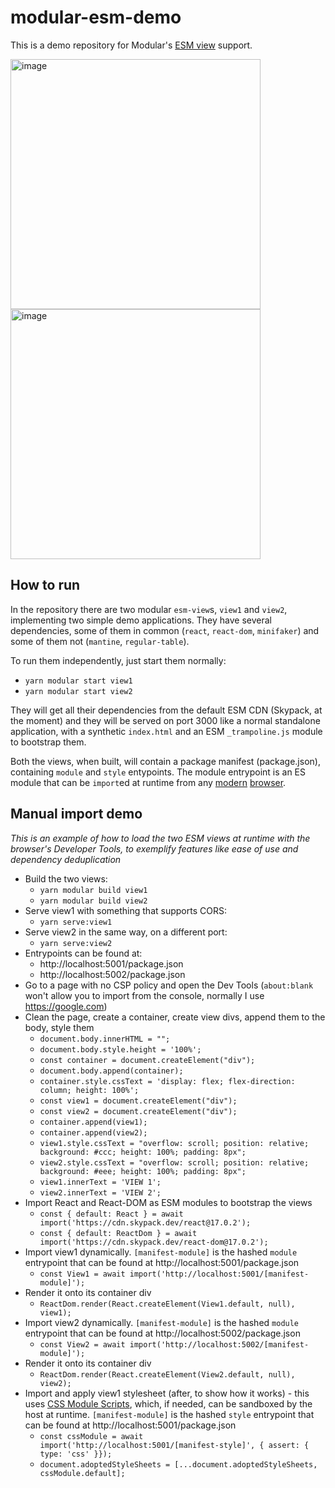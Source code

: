 # modular-esm-demo

This is a demo repository for Modular's [ESM view](https://modular.js.org/esm-views/) support.

<img width="400" alt="image" src="https://user-images.githubusercontent.com/315834/156772150-3252b2b9-2f29-4f2e-9e82-354a06779d94.png">
<img width="400" alt="image" src="https://user-images.githubusercontent.com/315834/156772205-51c89751-a7f4-4d9e-a7aa-03c9e5f46728.png">

## How to run

In the repository there are two modular `esm-view`s, `view1` and `view2`, implementing
two simple demo applications. They have several dependencies, some of them in
common (`react`, `react-dom`, `minifaker`) and some of them not (`mantine`,
`regular-table`).

To run them independently, just start them normally:

- `yarn modular start view1`
- `yarn modular start view2`

They will get all their dependencies from the default ESM CDN (Skypack, at the
moment) and they will be served on port 3000 like a normal standalone
application, with a synthetic `index.html` and an ESM `_trampoline.js` module to
bootstrap them.

Both the views, when built, will contain a package manifest (package.json),
containing `module` and `style` entypoints. The module entrypoint is an ES
module that can be `import`ed at runtime from any
[modern](https://caniuse.com/mdn-javascript_statements_import)
[browser](https://caniuse.com/es6-module-dynamic-import).

## Manual import demo

_This is an example of how to load the two ESM views at runtime with the
browser's Developer Tools, to exemplify features like ease of use and dependency
deduplication_

- Build the two views:
  - `yarn modular build view1`
  - `yarn modular build view2`
- Serve view1 with something that supports CORS:
  - `yarn serve:view1`
- Serve view2 in the same way, on a different port:
  - `yarn serve:view2`
- Entrypoints can be found at:
  - http://localhost:5001/package.json
  - http://localhost:5002/package.json
- Go to a page with no CSP policy and open the Dev Tools (`about:blank` won't
  allow you to import from the console, normally I use https://google.com)
- Clean the page, create a container, create view divs, append them to the body,
  style them
  - `document.body.innerHTML = "";`
  - `document.body.style.height = '100%';`
  - `const container = document.createElement("div");`
  - `document.body.append(container);`
  - `container.style.cssText = 'display: flex; flex-direction: column; height: 100%';`
  - `const view1 = document.createElement("div");`
  - `const view2 = document.createElement("div");`
  - `container.append(view1);`
  - `container.append(view2);`
  - `view1.style.cssText = "overflow: scroll; position: relative; background: #ccc; height: 100%; padding: 8px";`
  - `view2.style.cssText = "overflow: scroll; position: relative; background: #eee; height: 100%; padding: 8px";`
  - `view1.innerText = 'VIEW 1';`
  - `view2.innerText = 'VIEW 2';`
- Import React and React-DOM as ESM modules to bootstrap the views
  - `const { default: React } = await import('https://cdn.skypack.dev/react@17.0.2');`
  - `const { default: ReactDom } = await import('https://cdn.skypack.dev/react-dom@17.0.2');`
- Import view1 dynamically. `[manifest-module]` is the hashed `module`
  entrypoint that can be found at http://localhost:5001/package.json
  - `const View1 = await import('http://localhost:5001/[manifest-module]');`
- Render it onto its container div
  - `ReactDom.render(React.createElement(View1.default, null), view1);`
- Import view2 dynamically. `[manifest-module]` is the hashed `module`
  entrypoint that can be found at http://localhost:5002/package.json
  - `const View2 = await import('http://localhost:5002/[manifest-module]');`
- Render it onto its container div
  - `ReactDom.render(React.createElement(View2.default, null), view2);`
- Import and apply view1 stylesheet (after, to show how it works) - this uses
  [CSS Module Scripts](https://web.dev/css-module-scripts/), which, if needed,
  can be sandboxed by the host at runtime. `[manifest-module]` is the hashed
  `style` entrypoint that can be found at http://localhost:5001/package.json
  - `const cssModule = await import('http://localhost:5001/[manifest-style]', { assert: { type: 'css' }});`
  - `document.adoptedStyleSheets = [...document.adoptedStyleSheets, cssModule.default];`
